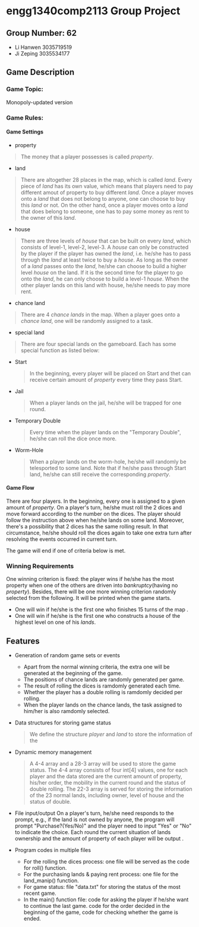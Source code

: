 # engg1340comp2113 Group Project #
## Group Number: 62
* Li Hanwen 3035719519
* Ji Zeping 3035534177
## Game Description
### Game Topic:
Monopoly-updated version
### Game Rules:
#### Game Settings
* property
> The money that a player possesses is called *property*.
* land
> There are altogether 28 places in the map, which is called *land*. Every piece of *land* has its own value, which means that players need to pay different amout of property to buy different *land*.
> Once a player moves onto a *land* that does not belong to anyone, one can choose to buy this *land* or not. On the other hand, once a player moves onto a *land* that does belong to someone, one has to pay some money as rent to the owner of this *land*.
* house
> There are three levels of *house* that can be built on every *land*, which consists of level-1, level-2, level-3.
> A *house* can only be constructed by the player if the player has owned the *land*, i.e. he/she has to pass through the *land* at least twice to buy a *house*. As long as the owner of a *land* passes onto the *land*, he/she can choose to build a higher level *house* on the land. If it is the second time for the player to go onto the *land*, he can only choose to build a level-1 *house*. When the other player lands on this land with house, he/she needs to pay more rent. 
* chance land
> There are 4 *chance lands* in the map. When a player goes onto a *chance land*, one will be randomly assigned to a task.
* special land
> There are four special lands on the gameboard. Each has some special function as listed below:
   - Start
     > In the beginning, every player will be placed on Start and thet can receive certain amount of *property* every time they pass Start.
   - Jail
     > When a player lands on the jail, he/she will be trapped for one round. 
   - Temporary Double
     > Every time when the player lands on the "Temporary Double", he/she can roll the dice once more.
   - Worm-Hole
     > When a player lands on the worm-hole, he/she will randomly be telesported to some land. Note that if he/she pass through Start land, he/she can still receive the corresponding *property*.

#### Game Flow
There are four players. In the beginning, every one is assigned to a given amount of *property*. On a player's turn, he/she must roll the 2 dices and move forward according to the number on the dices. The player should follow the instruction above when he/she lands on some land. Moreover, there's a possibility that 2 dices has the same rolling result. In that circumstance, he/she should roll the dices again to take one extra turn after resolving the events occurred in current turn.

The game will end if one of criteria below is met.    

### Winning Requirements
One winning criterion is fixed: the player wins if he/she has the most property when one of the others are driven into *bankruptcy*(having no *property*). Besides, there will be one more winning criterion randomly selected from the following. It will be printed when the game starts. 
* One will win if he/she is the first one who finishes 15 turns of the map .
* One will win if he/she is the first one who constructs a house of the highest level on one of his *lands*.

## Features
* Generation of random game sets or events
  - Apart from the normal winning criteria, the extra one will be generated at the beginning of the game.
  - The positions of chance lands are randomly generated per game. 
  - The result of rolling the dices is ramdomly generated each time.
  - Whether the player has a double rolling is ramdomly decided per rolling. 
  - When the player lands on the chance lands, the task assigned to him/her is also ramdomly selected.
* Data structures for storing game status
  >We define the structure *player* and *land* to store the information of the 
* Dynamic memory management
  >A 4-4 array and a 28-3 array will be used to store the game status. The 4-4 array consists of four int[4] values, one for each player and the data stored are the current amount of property, his/her order, the mobility in the current round and the status of double rolling. The 22-3 array is served for storing the information of the 23 normal lands, including owner, level of house and the status of double. 
* File input/output
    On a player's turn, he/she need responds to the prompt, e.g., if the land is not owned by anyone, the program will prompt "Purchase?(Yes/No)" and the player need to input "Yes" or "No" to indicate the choice.
   Each round the current situation of lands ownership and the amount of property of each player will be output .
* Program codes in multiple files
   
  - For the rolling the dices process: one file will be served as the code for roll() function.
  - For the purchasing lands & paying rent process: one file for the land_manip() function.
  - For game status: file "data.txt" for storing the status of the most recent game.
  - In the main() function file:  code for asking the player if he/she want to continue the last game. code for the order decided in the beginning of the game, code for checking whether the game is ended.
